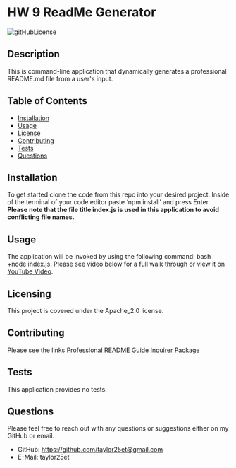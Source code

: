 # HW 9 ReadMe Generator 
![gitHubLicense](https://img.shields.io/badge/License-Apache_2.0-green.svg)

## Description
This is command-line application that dynamically generates a professional README.md file from a user's input.

## Table of Contents

* [Installation](#installation)
* [Usage](#usage)
* [License](#license)
* [Contributing](#contributing)
* [Tests](#tests)
* [Questions](#questions)

## Installation 
To get started clone the code from this repo into your desired project. Inside of the terminal of your code editor paste ‘npm install’ and press Enter. **Please note that the file title index.js is used in this application to avoid conflicting file names.**
## Usage
The application will be invoked by using the following command: bash +node index.js. Please see video below for a full walk through or view it on [YouTube Video](www.).
## Licensing
This project is covered under the Apache_2.0 license. 
## Contributing
Please see the links
[Professional README Guide](https://coding-boot-camp.github.io/full-stack/github/professional-readme-guide) [Inquirer Package](https://www.npmjs.com/package/inquirer)
## Tests
This application provides no tests.
## Questions
Please feel free to reach out with any questions or suggestions either on my GitHub or email.
* GitHub: https://github.com/taylor25et@gmail.com
* E-Mail: taylor25et


